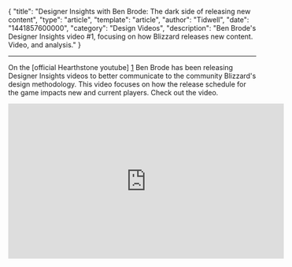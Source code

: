 
{
	"title": "Designer Insights with Ben Brode: The dark side of releasing new content",
	"type": "article",
	"template": "article",
	"author": "Tidwell",
	"date": "1441857600000",
	"category": "Design Videos",
	"description": "Ben Brode's Designer Insights video #1, focusing on how Blizzard releases new content.  Video, and analysis."
}

---

On the [official Hearthstone youtube] [1] Ben Brode has been releasing Designer Insights videos to better communicate to the community Blizzard's design methodology.  This video focuses on how the release schedule for the game impacts new and current players. Check out the video.

<iframe width="560" height="315" src="https://www.youtube.com/embed/EGc6hAr8r6c" frameborder="0" allowfullscreen></iframe>


 [1]: https://www.youtube.com/channel/UCVia_crjzJylRmGq7SHTiaw "Hearthstone on Youtube"

